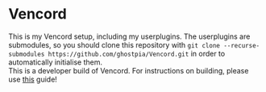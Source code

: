 # Vencord
This is my Vencord setup, including my userplugins. The userplugins are submodules, so you should clone this repository with `git clone --recurse-submodules https://github.com/ghostpia/Vencord.git` in order to automatically initialise them. <br/>
This is a developer build of Vencord. For instructions on building, please use [this](https://docs.vencord.dev/installing/) guide!
